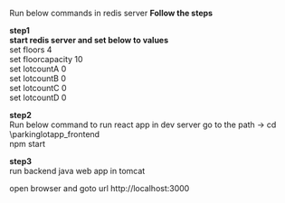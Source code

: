 Run below commands in redis server
<b>Follow the steps</b><br/>

<b>step1</b><br/>
<b>start redis server and set below to values</b><br/>
set floors 4<br/>
set floorcapacity 10<br/>
set lotcountA 0<br/>
set lotcountB 0<br/>
set lotcountC 0<br/>
set lotcountD 0<br/>

<b>step2</b><br/>
Run below command to run react app in dev server
go to the path -> cd \parkinglotapp_frontend<br/>
npm start

<b>step3</b><br/>
run backend java web app in tomcat

open browser and goto url http://localhost:3000
